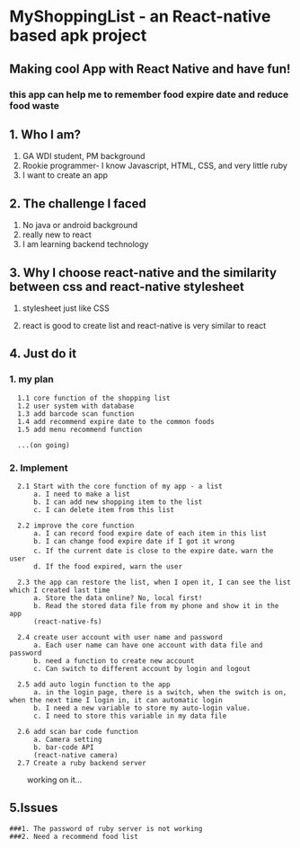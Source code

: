 # MyShoppingList - an React-native based apk project
## Making cool App with React Native and have fun!
### this app can help me to remember food expire date and reduce food waste

## 1. Who I am?
   1. GA WDI student, PM background
   2. Rookie programmer- I know Javascript, HTML, CSS, and very little ruby
   3. I want to create an app
## 2. The challenge I faced
   1. No java or android background
   2. really new to react
   3. I am learning backend technology
   
## 3. Why I choose react-native and the similarity between css and react-native stylesheet
   1. stylesheet just like CSS
   
   2. react is good to create list and react-native is very similar to react

## 4. Just do it
   ### 1. my plan
      1.1 core function of the shopping list
      1.2 user system with database
      1.3 add barcode scan function
      1.4 add recommend expire date to the common foods
      1.5 add menu recommend function
      
      ...(on going)
      
   ### 2. Implement
      2.1 Start with the core function of my app - a list
          a. I need to make a list
          b. I can add new shopping item to the list
          c. I can delete item from this list
          
      2.2 improve the core function
          a. I can record food expire date of each item in this list
          b. I can change food expire date if I got it wrong
          c. If the current date is close to the expire date，warn the user
          d. If the food expired, warn the user
          
      2.3 the app can restore the list, when I open it, I can see the list which I created last time
          a. Store the data online? No, local first!
          b. Read the stored data file from my phone and show it in the app
          (react-native-fs)
          
      2.4 create user account with user name and password
          a. Each user name can have one account with data file and password
          b. need a function to create new account
          c. Can switch to different account by login and logout
          
      2.5 add auto login function to the app
          a. in the login page, there is a switch, when the switch is on, when the next time I login in, it can automatic login
          b. I need a new variable to store my auto-login value.
          c. I need to store this variable in my data file
          
      2.6 add scan bar code function
          a. Camera setting
          b. bar-code API
          (react-native camera)
      2.7 Create a ruby backend server
          working on it...
## 5.Issues
    ###1. The password of ruby server is not working
    ###2. Need a recommend food list
